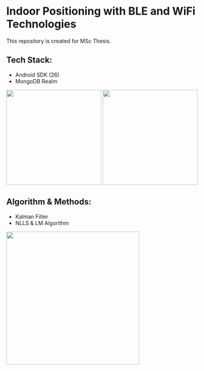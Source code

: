 # Indoor Positioning with BLE and WiFi Technologies

This repository is created for MSc Thesis.

## Tech Stack:

- Android SDK (26)
- MongoDB Realm

 
<img src="https://user-images.githubusercontent.com/21241545/131703490-7d47b5e4-926d-4105-b196-1509176e99cf.jpg" width="250"> <img src="https://user-images.githubusercontent.com/21241545/131703492-33d3f3de-8d47-4924-8857-f829bded5bdc.jpg" width="250">


## Algorithm & Methods:

- Kalman Filter
- NLLS & LM Algorithm

<img src="https://user-images.githubusercontent.com/21241545/131702941-e669479e-c345-4b20-9b9e-4ff895876c97.png" width="350">


